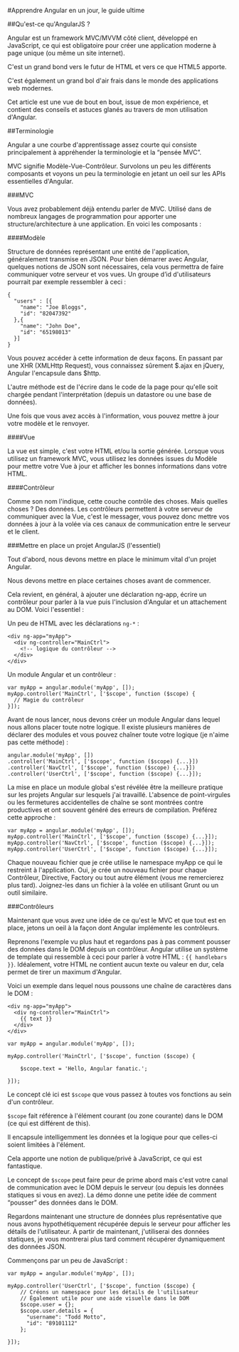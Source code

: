 #Apprendre Angular en un jour, le guide ultime

##Qu'est-ce qu'AngularJS ?

Angular est un framework MVC/MVVM côté client, développé en JavaScript, ce qui est obligatoire pour créer une application moderne à page unique (ou même un site internet). 

C'est un grand bond vers le futur de HTML et vers ce que HTML5 apporte. 

C'est également un grand bol d'air frais dans le monde des applications web modernes. 

Cet article est une vue de bout en bout, issue de mon expérience, et contient des conseils et astuces glanés au travers de mon utilisation d'Angular.

##Terminologie

Angular a une courbe d'apprentissage assez courte qui consiste principalement à appréhender la terminologie et la “pensée MVC”. 

MVC signifie Modèle-Vue-Contrôleur. 
Survolons un peu les différents composants et voyons un peu la terminologie en jetant un oeil sur les APIs essentielles d'Angular.

###MVC

Vous avez probablement déjà entendu parler de MVC. Utilisé dans de nombreux langages de programmation pour apporter une structure/architecture à une application. En voici les composants :

####Modèle

Structure de données représentant une entité de l'application, généralement transmise en JSON. 
Pour bien démarrer avec Angular, quelques notions de JSON sont nécessaires, cela vous permettra de faire communiquer votre serveur et vos vues.
Un groupe d’id d'utilisateurs pourrait par exemple ressembler à ceci :
````
{
  "users" : [{
    "name": "Joe Bloggs",
    "id": "82047392"
  },{
    "name": "John Doe",
    "id": "65198013"
  }]
}
````
Vous pouvez accéder à cette information de deux façons. En passant par une XHR (XMLHttp Request), vous connaissez sûrement $.ajax en jQuery, Angular l'encapsule dans $http. 

L'autre méthode est de l'écrire dans le code de la page pour qu'elle soit chargée pendant l'interprétation (depuis un datastore ou une base de données). 

Une fois que vous avez accès à l'information, vous pouvez mettre à jour votre modèle et le renvoyer.

####Vue

La vue est simple, c'est votre HTML et/ou la sortie générée. Lorsque vous utilisez un framework MVC, vous utilisez les données issues du Modèle pour mettre votre Vue à jour et afficher les bonnes informations dans votre HTML.

####Contrôleur

Comme son nom l'indique, cette couche contrôle des choses. 
Mais quelles choses ? Des données. 
Les contrôleurs permettent à votre serveur de communiquer avec la Vue, c'est le messager, vous pouvez donc mettre vos données à jour à la volée via ces canaux de communication entre le serveur et le client.

###Mettre en place un projet AngularJS (l'essentiel)

Tout d'abord, nous devons mettre en place le minimum vital d'un projet Angular. 

Nous devons mettre en place certaines choses avant de commencer. 

Cela revient, en général, à ajouter une déclaration ng-app, écrire un contrôleur pour parler à la vue puis l'inclusion d'Angular et un attachement au DOM. Voici l'essentiel :

Un peu de HTML avec les déclarations `ng-*` :
````
<div ng-app="myApp">
  <div ng-controller="MainCtrl">
    <!-- logique du contrôleur -->
  </div>
</div>
````

Un module Angular et un contrôleur :
````
var myApp = angular.module('myApp', []);
myApp.controller('MainCtrl', ['$scope', function ($scope) {
  // Magie du contrôleur
}]);
````

Avant de nous lancer, nous devons créer un module Angular dans lequel nous allons placer toute notre logique. 
Il existe plusieurs manières de déclarer des modules et vous pouvez chaîner toute votre logique (je n'aime pas cette méthode) :
````
angular.module('myApp', [])
.controller('MainCtrl', ['$scope', function ($scope) {...}])
.controller('NavCtrl', ['$scope', function ($scope) {...}])
.controller('UserCtrl', ['$scope', function ($scope) {...}]);
````

La mise en place un module global s'est révélée être la meilleure pratique sur les projets Angular sur lesquels j'ai travaillé. 
L'absence de point-virgules ou les fermetures accidentelles de chaîne se sont montrées contre productives et ont souvent généré des erreurs de compilation. 
Préférez cette approche :
````
var myApp = angular.module('myApp', []);
myApp.controller('MainCtrl', ['$scope', function ($scope) {...}]);
myApp.controller('NavCtrl', ['$scope', function ($scope) {...}]);
myApp.controller('UserCtrl', ['$scope', function ($scope) {...}]);
````
Chaque nouveau fichier que je crée utilise le namespace myApp ce qui le restreint à l'application. 
Oui, je crée un nouveau fichier pour chaque Contrôleur, Directive, Factory ou tout autre élément (vous me remercierez plus tard). Joignez-les dans un fichier à la volée en utilisant Grunt ou un outil similaire.

###Contrôleurs

Maintenant que vous avez une idée de ce qu'est le MVC et que tout est en place, jetons un oeil à la façon dont Angular implémente les contrôleurs.

Reprenons l'exemple vu plus haut et regardons pas à pas comment pousser des données dans le DOM depuis un contrôleur. 
Angular utilise un système de template qui ressemble à ceci pour parler à votre HTML : `{{ handlebars }}`. 
Idéalement, votre HTML ne contient aucun texte ou valeur en dur, cela permet de tirer un maximum d'Angular. 

Voici un exemple dans lequel nous poussons une chaîne de caractères dans le DOM :
````
<div ng-app="myApp">
  <div ng-controller="MainCtrl">
    {{ text }}
  </div>
</div>
````
````
var myApp = angular.module('myApp', []);

myApp.controller('MainCtrl', ['$scope', function ($scope) {

    $scope.text = 'Hello, Angular fanatic.';

}]);
````

Le concept clé ici est `$scope` que vous passez à toutes vos fonctions au sein d'un contrôleur. 

`$scope` fait référence à l'élément courant (ou zone courante) dans le DOM (ce qui est différent de this). 

Il encapsule intelligemment les données et la logique pour que celles-ci soient limitées à l'élément. 

Cela apporte une notion de publique/privé à JavaScript, ce qui est fantastique.

Le concept de `$scope` peut faire peur de prime abord mais c'est votre canal de communication avec le DOM depuis le serveur (ou depuis les données statiques si vous en avez). La démo donne une petite idée de comment “pousser” des données dans le DOM.

Regardons maintenant une structure de données plus représentative que nous avons hypothétiquement récupérée depuis le serveur pour afficher les détails de l'utilisateur. À partir de maintenant, j'utiliserai des données statiques, je vous montrerai plus tard comment récupérer dynamiquement des données JSON.

Commençons par un peu de JavaScript :

````
var myApp = angular.module('myApp', []);

myApp.controller('UserCtrl', ['$scope', function ($scope) {
    // Créons un namespace pour les détails de l'utilisateur
    // Également utile pour une aide visuelle dans le DOM
    $scope.user = {};
    $scope.user.details = {
      "username": "Todd Motto",
      "id": "89101112"
    };

}]);
````

